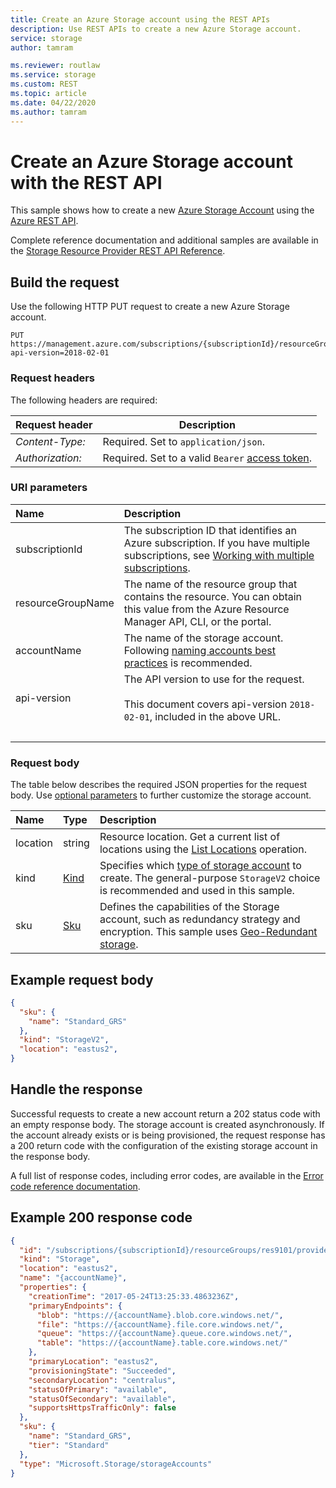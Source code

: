 ```yaml
---
title: Create an Azure Storage account using the REST APIs
description: Use REST APIs to create a new Azure Storage account.
service: storage
author: tamram

ms.reviewer: routlaw
ms.service: storage
ms.custom: REST
ms.topic: article
ms.date: 04/22/2020
ms.author: tamram
---
```


# Create an Azure Storage account with the  REST API

This sample shows how to create a new [Azure Storage Account](/azure/storage/common/storage-introduction) using the [Azure REST API](/rest/api/azure/).

Complete reference documentation and additional samples are available in the [Storage Resource Provider REST API Reference](/rest/api/storagerp/).

## Build the request

Use the following HTTP PUT request to create a new Azure Storage account.

```http
PUT https://management.azure.com/subscriptions/{subscriptionId}/resourceGroups/{resourceGroupName}/providers/Microsoft.Storage/storageAccounts/{accountName}?api-version=2018-02-01
```

### Request headers

The following headers are required:

|Request header|Description|  
|--------------------|-----------------|  
|*Content-Type:*|Required. Set to `application/json`.|  
|*Authorization:*|Required. Set to a valid `Bearer` [access token](/rest/api/azure/#authorization-code-grant-interactive-clients). |  

### URI parameters

| Name | Description |
| :--- | :---------- |
| subscriptionId | The subscription ID that identifies an Azure subscription. If you have multiple subscriptions, see [Working with multiple subscriptions](/cli/azure/manage-azure-subscriptions-azure-cli). |
| resourceGroupName | The name of the resource group that contains the resource. You can obtain this value from the Azure Resource Manager API, CLI, or the portal. |
| accountName | The name of the storage account. Following [naming accounts best practices](/azure/azure-resource-manager/management/resource-name-rules#microsoftstorage) is recommended.  |
| api-version | The API version to use for the request.<br /><br /> This document covers api-version `2018-02-01`, included in the above URL.  |
| &nbsp; | &nbsp; |

### Request body

The table below describes the required JSON properties for the request body. Use [optional parameters](/rest/api/storagerp/storageaccounts/create#request-body) to further customize the storage account.

| Name | Type | Description |
| :--- | :--- | :---------- |
| location | string | Resource location. Get a current list of locations using the [List Locations](/rest/api/resources/subscriptions/listlocations) operation. |
| kind | [Kind](/rest/api/storagerp/storageaccounts/create#kind) |  Specifies which [type of storage account](/azure/storage/common/storage-decide-blobs-files-disks) to create. The general-purpose `StorageV2` choice is recommended and used in this sample.
| sku | [Sku](/rest/api/storagerp/storageaccounts/create#sku) | Defines the  capabilities of the Storage account, such as redundancy strategy and encryption. This sample uses [Geo-Redundant storage](/azure/storage/common/storage-redundancy).

## Example request body

```json
{
  "sku": {
    "name": "Standard_GRS"
  },
  "kind": "StorageV2",
  "location": "eastus2",
}
```

## Handle the response

Successful requests to create a new account return a 202 status code with an empty response body. The storage account is created asynchronously. If the account already exists or is being provisioned, the request response has a 200 return code with the configuration of the existing storage account in the response body.

 A full list of response codes, including error codes, are available in the [Error code reference documentation](/rest/api/storagerp/srp_error_codes_create_storage_account). 

## Example 200 response code

```json
{
  "id": "/subscriptions/{subscriptionId}/resourceGroups/res9101/providers/Microsoft.Storage/storageAccounts/{accountName}",
  "kind": "Storage",
  "location": "eastus2",
  "name": "{accountName}",
  "properties": {
    "creationTime": "2017-05-24T13:25:33.4863236Z",
    "primaryEndpoints": {
      "blob": "https://{accountName}.blob.core.windows.net/",
      "file": "https://{accountName}.file.core.windows.net/",
      "queue": "https://{accountName}.queue.core.windows.net/",
      "table": "https://{accountName}.table.core.windows.net/"
    },
    "primaryLocation": "eastus2",
    "provisioningState": "Succeeded",
    "secondaryLocation": "centralus",
    "statusOfPrimary": "available",
    "statusOfSecondary": "available",
    "supportsHttpsTrafficOnly": false
  },
  "sku": {
    "name": "Standard_GRS",
    "tier": "Standard"
  },
  "type": "Microsoft.Storage/storageAccounts"
}
```
